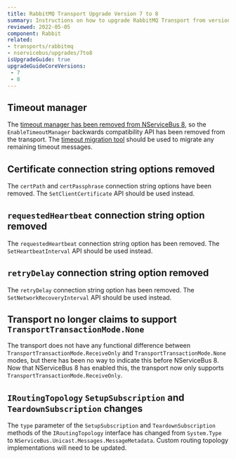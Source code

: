 ```yaml
---
title: RabbitMQ Transport Upgrade Version 7 to 8
summary: Instructions on how to upgrade RabbitMQ Transport from version 7 to 8.
reviewed: 2022-05-05
component: Rabbit
related:
- transports/rabbitmq
- nservicebus/upgrades/7to8
isUpgradeGuide: true
upgradeGuideCoreVersions:
 - 7
 - 8
---
```


## Timeout manager

The [timeout manager has been removed from NServiceBus 8](/nservicebus/upgrades/7to8/#timeout-manager-removed), so the `EnableTimeoutManager` backwards compatibility API has been removed from the transport. The [timeout migration tool](/nservicebus/tools/migrate-to-native-delivery.md) should be used to migrate any remaining timeout messages.

## Certificate connection string options removed

The `certPath` and `certPassphrase` connection string options have been removed. The `SetClientCertificate` API should be used instead.

## `requestedHeartbeat` connection string option removed

The `requestedHeartbeat` connection string option has been removed. The `SetHeartbeatInterval` API should be used instead.

## `retryDelay` connection string option removed

The `retryDelay` connection string option has been removed. The `SetNetworkRecoveryInterval` API should be used instead.

## Transport no longer claims to support `TransportTransactionMode.None`

The transport does not have any functional difference between `TransportTransactionMode.ReceiveOnly` and `TransportTransactionMode.None` modes, but there has been no way to indicate this before NServiceBus 8. Now that NServiceBus 8 has enabled this, the transport now only supports `TransportTransactionMode.ReceiveOnly`.

## `IRoutingTopology` `SetupSubscription` and `TeardownSubscription` changes

The `type` parameter of the `SetupSubscription` and `TeardownSubscription` methods of the `IRoutingTopology` interface has changed from `System.Type` to `NServiceBus.Unicast.Messages.MessageMetadata`. Custom routing topology implementations will need to be updated.